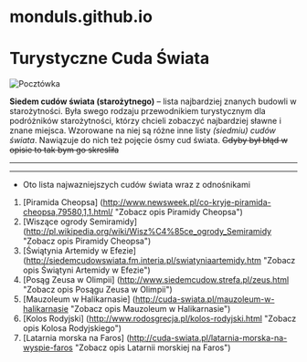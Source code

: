 monduls.github.io
=================
# Turystyczne Cuda Świata

![Pocztówka](http://www.digitaltraduc.com/ARTICULOS_INTERES/Maravillas_mundo/01A.jpg "7 Cudów Swiata")

**Siedem cudów świata (starożytnego)** – lista najbardziej znanych budowli w starożytności. Była swego rodzaju przewodnikiem turystycznym dla podróżników starożytności, którzy chcieli zobaczyć najbardziej sławne i znane miejsca.
Wzorowane na niej są różne inne listy *(siedmiu) cudów świata*. Nawiązuje do nich też pojęcie ósmy cud świata. ~~Gdyby był błąd w opisie to tak bym go skresliła~~

-------------

-------------

- Oto lista najwazniejszych cudów świata wraz z odnośnikami

1. [Piramida Cheopsa] (http://www.newsweek.pl/co-kryje-piramida-cheopsa,79580,1,1.html/ "Zobacz opis Piramidy Cheopsa")
2. [Wiszące ogrody Semiramidy] (http://pl.wikipedia.org/wiki/Wisz%C4%85ce_ogrody_Semiramidy "Zobacz opis Piramidy Cheopsa")
3. [Świątynia Artemidy w Efezie] (http://siedemcudowswiata.fm.interia.pl/swiatyniaartemidy.htm "Zobacz opis Świątyni Artemidy w Efezie")
4. [Posąg Zeusa w Olimpii] (http://www.siedemcudow.strefa.pl/zeus.html "Zobacz opis Posągu Zeusa w Olimpii")
5. [Mauzoleum w Halikarnasie] (http://cuda-swiata.pl/mauzoleum-w-halikarnasie "Zobacz opis Mauzoleum w Halikarnasie")
6. [Kolos Rodyjski] (http://www.rodosgrecja.pl/kolos-rodyjski.html "Zobacz opis Kolosa Rodyjskiego")
7. [Latarnia morska na Faros] (http://cuda-swiata.pl/latarnia-morska-na-wyspie-faros "Zobacz opis Latarnii morskiej na Faros")
